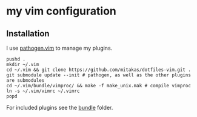 # my vim configuration

## Installation

I use [pathogen.vim](https://github.com/tpope/vim-pathogen) to manage my plugins.

    pushd .
    mkdir ~/.vim
    cd ~/.vim && git clone https://github.com/mitakas/dotfiles-vim.git .
    git submodule update --init # pathogen, as well as the other plugins are submodules
    cd ~/.vim/bundle/vimproc/ && make -f make_unix.mak # compile vimproc
    ln -s ~/.vim/vimrc ~/.vimrc
    popd

For included plugins see the [bundle](https://github.com/mitakas/dotfiles-vim/tree/master/bundle) folder.
